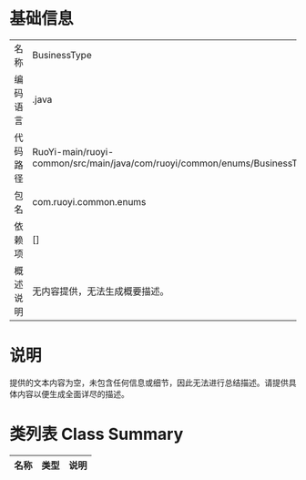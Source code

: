# 基础信息

|      |      |
|------|------|
| 名称 | BusinessType |
| 编码语言 | .java |
| 代码路径 | RuoYi-main/ruoyi-common/src/main/java/com/ruoyi/common/enums/BusinessType.java |
| 包名 | com.ruoyi.common.enums |
| 依赖项 | [] |
| 概述说明 | 无内容提供，无法生成概要描述。 |

# 说明

提供的文本内容为空，未包含任何信息或细节，因此无法进行总结描述。请提供具体内容以便生成全面详尽的描述。

# 类列表 Class Summary

| 名称   | 类型  | 说明 |
|-------|------|-------------|




